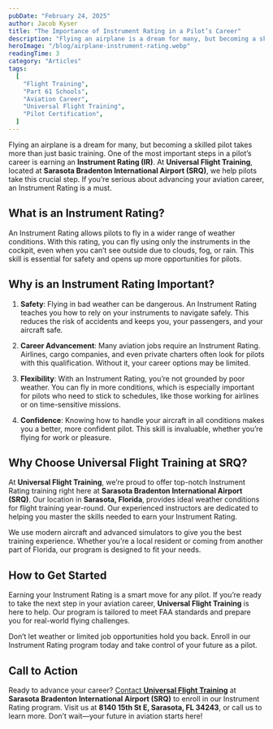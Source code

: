 ```yaml
---
pubDate: "February 24, 2025"
author: Jacob Kyser
title: "The Importance of Instrument Rating in a Pilot’s Career"
description: "Flying an airplane is a dream for many, but becoming a skilled pilot takes more than just basic training. One of the most important steps in a pilot’s career is earning an Instrument Rating (IR). At Universal Flight Training, located at Sarasota Bradenton International Airport (SRQ), we help pilots take this crucial step. If you’re serious about advancing your aviation career, an Instrument Rating is a must."
heroImage: "/blog/airplane-instrument-rating.webp"
readingTime: 3
category: "Articles"
tags:
  [
    "Flight Training",
    "Part 61 Schools",
    "Aviation Career",
    "Universal Flight Training",
    "Pilot Certification",
  ]
---
```


Flying an airplane is a dream for many, but becoming a skilled pilot takes more than just basic training. One of the most important steps in a pilot’s career is earning an **Instrument Rating (IR)**. At **Universal Flight Training**, located at **Sarasota Bradenton International Airport (SRQ)**, we help pilots take this crucial step. If you’re serious about advancing your aviation career, an Instrument Rating is a must.

## What is an Instrument Rating?

An Instrument Rating allows pilots to fly in a wider range of weather conditions. With this rating, you can fly using only the instruments in the cockpit, even when you can’t see outside due to clouds, fog, or rain. This skill is essential for safety and opens up more opportunities for pilots.

## Why is an Instrument Rating Important?

1. **Safety**: Flying in bad weather can be dangerous. An Instrument Rating teaches you how to rely on your instruments to navigate safely. This reduces the risk of accidents and keeps you, your passengers, and your aircraft safe.

2. **Career Advancement**: Many aviation jobs require an Instrument Rating. Airlines, cargo companies, and even private charters often look for pilots with this qualification. Without it, your career options may be limited.

3. **Flexibility**: With an Instrument Rating, you’re not grounded by poor weather. You can fly in more conditions, which is especially important for pilots who need to stick to schedules, like those working for airlines or on time-sensitive missions.

4. **Confidence**: Knowing how to handle your aircraft in all conditions makes you a better, more confident pilot. This skill is invaluable, whether you’re flying for work or pleasure.

## Why Choose Universal Flight Training at SRQ?

At **Universal Flight Training**, we’re proud to offer top-notch Instrument Rating training right here at **Sarasota Bradenton International Airport (SRQ)**. Our location in **Sarasota, Florida**, provides ideal weather conditions for flight training year-round. Our experienced instructors are dedicated to helping you master the skills needed to earn your Instrument Rating.

We use modern aircraft and advanced simulators to give you the best training experience. Whether you’re a local resident or coming from another part of Florida, our program is designed to fit your needs.

## How to Get Started

Earning your Instrument Rating is a smart move for any pilot. If you’re ready to take the next step in your aviation career, **Universal Flight Training** is here to help. Our program is tailored to meet FAA standards and prepare you for real-world flying challenges.

Don’t let weather or limited job opportunities hold you back. Enroll in our Instrument Rating program today and take control of your future as a pilot.

## Call to Action

Ready to advance your career? [Contact **Universal Flight Training**](/contact) at **Sarasota Bradenton International Airport (SRQ)** to enroll in our Instrument Rating program. Visit us at **8140 15th St E, Sarasota, FL 34243**, or call us to learn more. Don’t wait—your future in aviation starts here!
